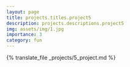 ```yaml
---
layout: page
title: projects.titles.project5
description: projects.descriptions.project5
img: assets/img/1.jpg
importance: 3
category: fun
---
```


{% translate_file _projects/5_project.md %}